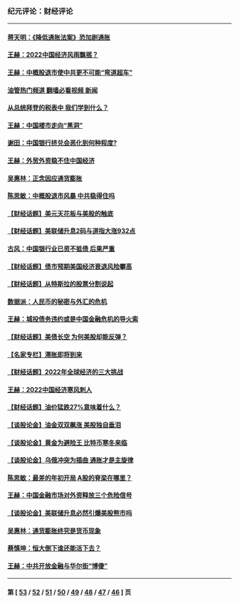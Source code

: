 ### 纪元评论：财经评论
---
#### [蒋天明：《降低通胀法案》恐加剧通胀](../../pages/nsc1026/n13806996.md?09120330) 
#### [王赫：2022中国经济风雨飘摇？](../../pages/nsc1026/n13803207.md?09120330) 
#### [王赫：中概股退市使中共更不可能“弯道超车”](../../pages/nsc1026/n13802858.md?09120330) 
#### [油管热门频道 翻墙必看视频 新闻](ok?09120330)
#### [从总统拜登的税表中 我们学到什么？](../../pages/nsc1026/n13773081.md?09120330) 
#### [王赫：中国楼市走向“黑洞”](../../pages/nsc1026/n13770647.md?09120330) 
#### [谢田：中国银行挤兑会恶化到何种程度?](../../pages/nsc1026/n13766965.md?09120330) 
#### [王赫：外贸外资稳不住中国经济](../../pages/nsc1026/n13753933.md?09120330) 
#### [吴惠林：正念因应通货膨胀](../../pages/nsc1026/n13750350.md?09120330) 
#### [陈思敏：中概股退市风暴 中共稳得住吗](../../pages/nsc1026/n13738978.md?09120330) 
#### [【财经话题】美元天花板与美股的触底](../../pages/nsc1026/n13736495.md?09120330) 
#### [【财经话题】美联储升息2码与道指大涨932点](../../pages/nsc1026/n13727377.md?09120330) 
#### [古风：中国银行业已资不抵债 后果严重](../../pages/nsc1026/n13726111.md?09120330) 
#### [【财经话题】债市预期美国经济衰退风险攀高](../../pages/nsc1026/n13698043.md?09120330) 
#### [【财经话题】从特斯拉的股票分割说起](../../pages/nsc1026/n13679733.md?09120330) 
#### [数据派：人民币的秘密与外汇的危机](../../pages/nsc1026/n13667092.md?09120330) 
#### [王赫：城投债务违约或是中国金融危机的导火索](../../pages/nsc1026/n13665322.md?09120330) 
#### [【财经话题】美债长空 为何美股却能反弹？](../../pages/nsc1026/n13665895.md?09120330) 
#### [【名家专栏】滞胀即将到来](../../pages/nsc1026/n13658171.md?09120330) 
#### [【财经话题】2022年全球经济的三大挑战](../../pages/nsc1026/n13654423.md?09120330) 
#### [王赫：2022中国经济寒风刺人](../../pages/nsc1026/n13651403.md?09120330) 
#### [【财经话题】油价猛跌27%意味着什么？](../../pages/nsc1026/n13648767.md?09120330) 
#### [【谈股论金】油金双双飙涨 美股独自垂泪](../../pages/nsc1026/n13631742.md?09120330) 
#### [【谈股论金】黄金为避险王 比特币寒冬来临](../../pages/nsc1026/n13600406.md?09120330) 
#### [【谈股论金】乌俄冲突为插曲 通胀才是主旋律](../../pages/nsc1026/n13576797.md?09120330) 
#### [陈思敏：最差的年初开局 A股的脊梁在哪里？](../../pages/nsc1026/n13558359.md?09120330) 
#### [王赫：中国金融市场对外资释放三个危险信号](../../pages/nsc1026/n13546389.md?09120330) 
#### [【谈股论金】美联储升息必然引爆美股熊市吗](../../pages/nsc1026/n13519194.md?09120330) 
#### [吴惠林：通货膨胀终究是货币现象](../../pages/nsc1026/n13512979.md?09120330) 
#### [蔡慎坤：恒大倒下谁还能活下去？](../../pages/nsc1026/n13501831.md?09120330) 
#### [王赫：中共开放金融与华尔街“博傻”](../../pages/nsc1026/n13501138.md?09120330) 

---
#### 第 [ [53](./53.md?09120330) / [52](./52.md?09120330) / [51](./51.md?09120330) / [50](./50.md?09120330) / [49](./49.md?09120330) / [48](./48.md?09120330) / [47](./47.md?09120330) / [46](./46.md?09120330) ] 页
